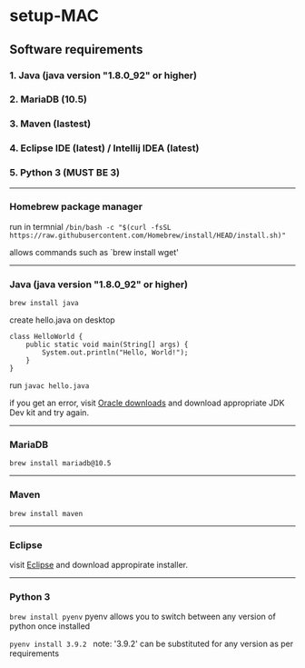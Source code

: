 # setup-MAC

## Software requirements
### 1. Java (java version "1.8.0_92" or higher)
### 2. MariaDB (10.5)
### 3. Maven (lastest)
### 4. Eclipse IDE (latest) / Intellij IDEA (latest)
### 5. Python 3 (MUST BE 3)

---

### Homebrew package manager

run in termnial
`/bin/bash -c "$(curl -fsSL https://raw.githubusercontent.com/Homebrew/install/HEAD/install.sh)"`

allows commands such as `brew install wget' 

---

### Java (java version "1.8.0_92" or higher)

`brew install java`

create hello.java on desktop

```
class HelloWorld {
    public static void main(String[] args) {
        System.out.println("Hello, World!");
    }
}
```

run `javac hello.java`

if you get an error, visit [Oracle downloads](https://www.oracle.com/uk/java/technologies/downloads/#java21) and download appropriate JDK Dev kit and try again.

---

### MariaDB

`brew install mariadb@10.5`

---

### Maven

`brew install maven`

---

### Eclipse 

visit [Eclipse](https://www.eclipse.org/downloads/packages/installer) and download appropirate installer. 

---

### Python 3

`brew install pyenv`
pyenv allows you to switch between any version of python once installed

`pyenv install 3.9.2 `
note: '3.9.2' can be substituted for any version as per requirements

